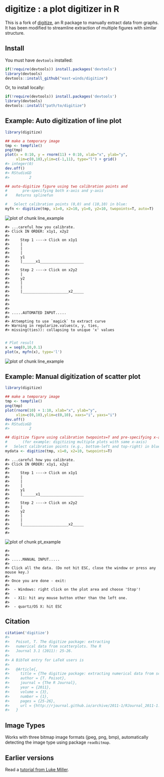 
<!-- README.md is generated from README.Rmd. Please edit that file and call `knitr::knit('README.Rmd')` within the top directory. -->


digitize : a plot digitizer in R
===============

This is a fork of [digitize](https://github.com/tpoisot/digitize), an R package to manually extract data from graphs. It has been modified to streamline extraction of multiple figures with similar structure.

## Install

You must have `devtools` installed:


```r
if(!require(devtools)) install.packages('devtools')
library(devtools)
devtools::install_github("east-winds/digitize")
```

Or, to install locally:


```r
if(!require(devtools)) install.packages('devtools')
library(devtools)
devtools::install("path/to/digitize")
```

## Example: Auto digitization of line plot


```r
library(digitize)

## make a temporary image
tmp <- tempfile()
png(tmp)
plot(x = 0:10, y = rnorm(11) + 0:10, xlab="x", ylab="y",
     xlim=c(0,10),ylim=c(-1,11), type="l") + grid()
#> integer(0)
dev.off()
#> RStudioGD
#>         2

## auto-digitize figure using two calibration points and
# 		pre-specifying both x-axis and y-axis
#	 Returns splinefun

#   Select calibration points (0,0) and (10,10) in blue:
myfn <- digitize(tmp, x1=0, x2=10, y1=0, y2=10, twopoints=T, auto=T)
```

![plot of chunk line_example](README-line_example-2.png)

```
#> ...careful how you calibrate.
#> Click IN ORDER: x1y1, x2y2
#>
#>     Step 1 ----> Click on x1y1
#>     |
#>     |
#>     |
#>     y1
#>     |______x1____________________
#>      
#>     Step 2 ----> Click on x2y2
#>     |
#>     y2
#>     |
#>     |
#>     |_____________________x2_____
#>     
#>
#>
#>
#> .....AUTOMATED INPUT.....
#>
#> Attempting to use `magick` to extract curve
#> Warning in regularize.values(x, y, ties,
#> missing(ties)): collapsing to unique 'x' values
```


```r

# Plot result
x = seq(0,10,0.1)
plot(x, myfn(x), type='l')
```

![plot of chunk line_example](README-line_example-3.png)


## Example: Manual digitization of scatter plot


```r
library(digitize)

## make a temporary image
tmp <- tempfile()
png(tmp)
plot(rnorm(10) + 1:10, xlab="x", ylab="y",
     xlim=c(0,10),ylim=c(0,10), xaxs="i", yaxs="i")
dev.off()
#> RStudioGD
#>         2

## digitize figure using calibration twopoints=T and pre-specifying x-axis
#		(for example: digitizing multiple plots with same x-axis)
#   Select calibration points (e.g., bottom-left and top-right) in blue:
mydata <- digitize(tmp, x1=0, x2=10, twopoints=T)
```


```
#> ...careful how you calibrate.
#> Click IN ORDER: x1y1, x2y2
#>
#>     Step 1 ----> Click on x1y1
#>     |
#>     |
#>     |
#>     y1
#>     |______x1____________________
#>      
#>     Step 2 ----> Click on x2y2
#>     |
#>     y2
#>     |
#>     |
#>     |_____________________x2_____
#>     
#>
```

![plot of chunk pt_example](README-pt_example-2.png)

```
#>
#>
#> .....MANUAL INPUT.....
#>
#> Click all the data. (Do not hit ESC, close the window or press any mouse key.)
#>
#> Once you are done - exit:
#>
#>  - Windows: right click on the plot area and choose 'Stop'!
#>
#>  - X11: hit any mouse button other than the left one.
#>
#>  - quartz/OS X: hit ESC
```

## Citation


```r
citation('digitize')
#>
#>   Poisot, T. The digitize package: extracting
#>   numerical data from scatterplots. The R
#>   Journal 3.1 (2011): 25-26.
#>
#> A BibTeX entry for LaTeX users is
#>
#>   @Article{,
#>     title = {The digitize package: extracting numerical data from scatterplots},
#>     author = {T. Poisot},
#>     journal = {The R Journal},
#>     year = {2011},
#>     volume = {3},
#>     number = {1},
#>     pages = {25-26},
#>     url = {http://rjournal.github.io/archive/2011-1/RJournal_2011-1.pdf#page=25},
#>   }
```

## Image Types


Works with three bitmap image formats (jpeg, png, bmp), automatically detecting the image type using package `readbitmap`.

## Earlier versions

Read a [tutorial from Luke Miller](http://lukemiller.org/index.php/2011/06/digitizing-data-from-old-plots-using-digitize/).
